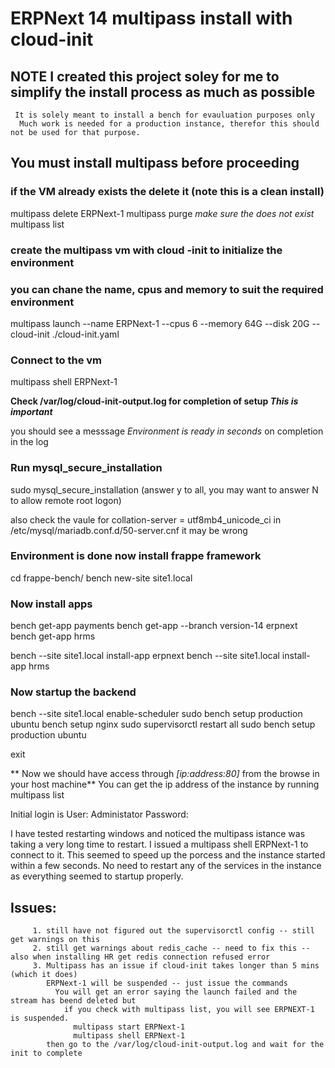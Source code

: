 # ERPNext 14 multipass install with cloud-init

## **NOTE** I created this project soley for me to simplify the install process as much as possible
     It is solely meant to install a bench for evauluation purposes only
      Much work is needed for a production instance, therefor this should not be used for that purpose.

## You must install multipass before proceeding

### if the VM already exists the delete it (note this is a clean install)

multipass delete ERPNext-1
multipass purge
_make sure the <VM name> does not exist_
multipass list

### create the multipass vm with cloud -init to initialize the environment
### you can chane the name, cpus and memory to suit the required environment

multipass launch --name ERPNext-1 --cpus 6 --memory 64G --disk 20G --cloud-init ./cloud-init.yaml

### Connect to the vm

multipass shell ERPNext-1

**Check /var/log/cloud-init-output.log for completion of setup  _This is important_**

you should see a messsage _Environment is ready in <xxxxx> seconds_ on completion in the log

### Run mysql_secure_installation

sudo mysql_secure_installation
(answer y to all, you may want to answer N to allow remote root logon)

also check the vaule for collation-server = utf8mb4_unicode_ci in /etc/mysql/mariadb.conf.d/50-server.cnf
it may be wrong

### Environment is done now install frappe framework

cd frappe-bench/
bench new-site site1.local

### Now install apps

bench get-app payments
bench get-app --branch version-14 erpnext
bench get-app hrms

bench --site site1.local install-app erpnext
bench --site site1.local install-app hrms


### Now startup the backend

bench --site site1.local enable-scheduler
sudo bench setup production ubuntu
bench setup nginx
sudo supervisorctl restart all
sudo bench setup production ubuntu

exit


** Now we should have access through _[ip:address:80]_ from the browse in your host machine**
You can get the ip address of the instance by running multipass list

Initial login is User: Administator Password: <Administrator password for bench>

I have tested restarting windows and noticed the multipass istance was taking a very long time to restart. I issued
a multipass shell ERPNext-1 to connect to it. This seemed to speed up the porcess and the instance started within a few seconds.
No need to restart any of the services in the instance as everything seemed to startup properly.


## Issues: 
         1. still have not figured out the supervisorctl config -- still get warnings on this
         2. still get warnings about redis_cache -- need to fix this -- also when installing HR get redis connection refused error
         3. Multipass has an issue if cloud-init takes longer than 5 mins (which it does)
            ERPNext-1 will be suspended -- just issue the commands
              You will get an error saying the launch failed and the stream has beend deleted but
                if you check with multipass list, you will see ERPNEXT-1 is suspended.
                  multipass start ERPNext-1
                  multipass shell ERPNext-1
            then go to the /var/log/cloud-init-output.log and wait for the init to complete



